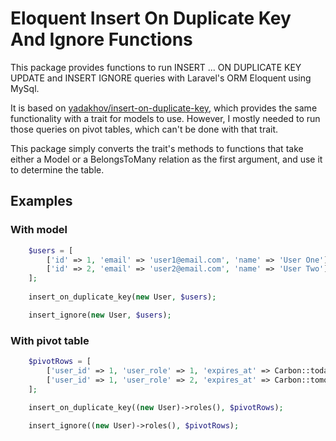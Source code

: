 # Eloquent Insert On Duplicate Key And Ignore Functions

This package provides functions to run INSERT ... ON DUPLICATE KEY UPDATE and INSERT IGNORE queries with Laravel's ORM Eloquent using MySql.

It is based on [yadakhov/insert-on-duplicate-key](https://github.com/yadakhov/insert-on-duplicate-key), which provides the same functionality with a trait for models to use. However, I mostly needed to run those queries on pivot tables, which can't be done with that trait.

This package simply converts the trait's methods to functions that take either a Model or a BelongsToMany relation as the first argument, and use it to determine the table.

## Examples

### With model

```php
    $users = [
        ['id' => 1, 'email' => 'user1@email.com', 'name' => 'User One'],
        ['id' => 2, 'email' => 'user2@email.com', 'name' => 'User Two'],
    ];
    
    insert_on_duplicate_key(new User, $users);

    insert_ignore(new User, $users);
```

### With pivot table

```php
    $pivotRows = [
        ['user_id' => 1, 'user_role' => 1, 'expires_at' => Carbon::today()],
        ['user_id' => 1, 'user_role' => 2, 'expires_at' => Carbon::tomorrow()],
    ];
    
    insert_on_duplicate_key((new User)->roles(), $pivotRows);

    insert_ignore((new User)->roles(), $pivotRows);
```
